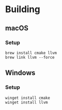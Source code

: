 # Building

## macOS
### Setup
```
brew install cmake llvm
brew link llvm --force
```

## Windows
### Setup
```
winget install cmake
winget install llvm
```
